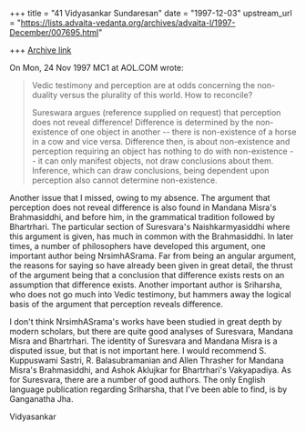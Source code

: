 +++
title = "41 Vidyasankar Sundaresan"
date = "1997-12-03"
upstream_url = "https://lists.advaita-vedanta.org/archives/advaita-l/1997-December/007695.html"

+++
[Archive link](https://lists.advaita-vedanta.org/archives/advaita-l/1997-December/007695.html)

On Mon, 24 Nov 1997 MC1 at AOL.COM wrote:
>
> Vedic testimony and perception are at odds concerning the non-duality versus
> the plurality of this world. How to reconcile?
>
> Sureswara argues (reference supplied on request) that perception does not
> reveal difference! Difference is determined by the non-existence of one
> object in another -- there is non-existence of a horse in a cow and vice
> versa. Difference then, is about non-existence and perception requiring an
> object has nothing to do with non-existence -- it can only manifest objects,
> not draw conclusions about them. Inference, which can draw conclusions, being
> dependent upon perception also cannot determine non-existence.

Another issue that I missed, owing to my absence. The argument that
perception does not reveal difference is also found in Mandana Misra's
Brahmasiddhi, and before him, in the grammatical tradition followed by
Bhartrhari. The particular section of Suresvara's Naishkarmyasiddhi where
this argument is given, has much in common with the Brahmasiddhi. In later
times, a number of philosophers have developed this argument, one
important author being NrsimhASrama. Far from being an angular argument,
the reasons for saying so have already been given in great detail, the
thrust of the argument being that a conclusion that difference exists
rests on an assumption that difference exists. Another important author is
Sriharsha, who does not go much into Vedic testimony, but hammers away the
logical basis of the argument that perception reveals difference.

I don't think NrsimhASrama's works have been studied in great depth by
modern scholars, but there are quite good analyses of Suresvara, Mandana
Misra and Bhartrhari. The identity of Suresvara and Mandana Misra is a
disputed issue, but that is not important here. I would recommend S.
Kuppuswami Sastri, R. Balasubramanian and Allen Thrasher for Mandana
Misra's Brahmasiddhi, and Ashok Aklujkar for Bhartrhari's Vakyapadiya. As
for Suresvara, there are a number of good authors. The only English
language publication regarding SrIharsha, that I've been able to find, is
by Ganganatha Jha.

Vidyasankar

